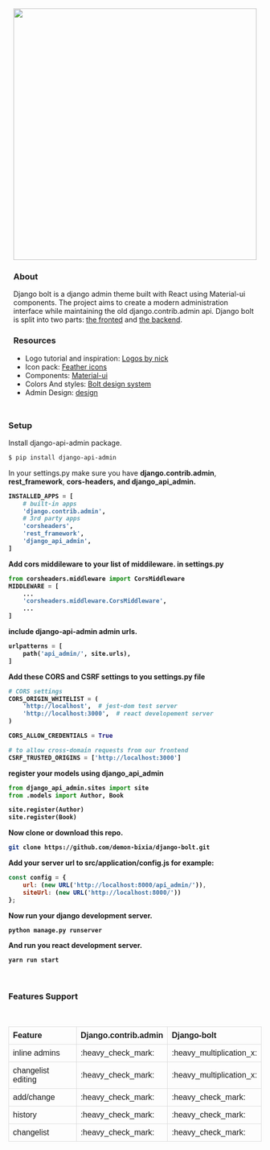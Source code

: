 <div style="padding:10px;">

<img src="src/assets/vectors/cover.svg" style="width:100%; height:500px;">


### About

<p>
Django bolt is a django admin theme built with React using Material-ui
components. The project aims to create a modern administration interface
while maintaining the old django.contrib.admin api.
Django bolt is split into two parts: <a href="https://github.com/demon-bixia/django-bolt">the fronted</a> 
and <a href="https://github.com/demon-bixia/django-api-admin">the backend</a>.
</p>

### Resources

* Logo tutorial and inspiration: <a href="https://www.youtube.com/watch?v=drUsOJQfFZM&ab_channel=LogosByNick">Logos by
  nick</a>
* Icon pack: <a href="https://feathericons.com/">Feather icons</a>
* Components: <a href="https://mui.com/">Material-ui</a>
* Colors And styles: <a href="https://www.figma.com/file/iDvC7g040k6XswfIaX5xzg/Django-bolt-admin?node-id=0%3A1">Bolt design system</a>
* Admin Design: <a href="https://www.figma.com/file/iDvC7g040k6XswfIaX5xzg/Django-bolt-admin?node-id=5%3A54">design </a>
</div>

### Setup

<p>Install django-api-admin package.</p>

```bash
$ pip install django-api-admin
```

<p>In your settings.py make sure you have <b>django.contrib.admin</b>, <b>rest_framework</b>,
<b>cors-headers<b>, and
<b>django_api_admin</b>.</p>

```python
INSTALLED_APPS = [
    # built-in apps
    'django.contrib.admin',
    # 3rd party apps
    'corsheaders',
    'rest_framework',
    'django_api_admin',
]
```

<p>Add cors middileware to your list of middileware. in settings.py</p>

```python
from corsheaders.middleware import CorsMiddleware
MIDDLEWARE = [
    ...
    'corsheaders.middleware.CorsMiddleware',
    ...
]
```

<p>include django-api-admin admin urls.</p>

```python
urlpatterns = [
    path('api_admin/', site.urls),
]
```

<p>Add these CORS and CSRF settings to you settings.py file</p>

```python
# CORS settings
CORS_ORIGIN_WHITELIST = (
    'http://localhost',  # jest-dom test server
    'http://localhost:3000',  # react developement server
)

CORS_ALLOW_CREDENTIALS = True

# to allow cross-domain requests from our frontend
CSRF_TRUSTED_ORIGINS = ['http://localhost:3000']
```

<p>register your models using django_api_admin</p>

```python
from django_api_admin.sites import site
from .models import Author, Book

site.register(Author)
site.register(Book)
```


<p>Now clone or download this repo.</p>

```bash
git clone https://github.com/demon-bixia/django-bolt.git
```

<p>Add your server url to src/application/config.js for example:</p>

```javascript
const config = {
    url: (new URL('http://localhost:8000/api_admin/')),
    siteUrl: (new URL('http://localhost:8000/'))
};
```

<p>Now run your django development server.</p>

```bash
python manage.py runserver
```

<p>And run you react development server.</p>

```bash
yarn run start
```

<br/>

### Features Support

<br/>

<table style="font-family: arial, sans-serif;  border-collapse: collapse;  width: 100%;">
  <tr>
    <th style="border: 1px solid #dddddd;text-align: left;  padding: 8px;">Feature</th>
    <th style="border: 1px solid #dddddd;text-align: left;  padding: 8px;">Django.contrib.admin</th>
    <th style="border: 1px solid #dddddd;text-align: left;  padding: 8px;">Django-bolt</th>
  </tr>
  
  <tr>
    <td style="border: 1px solid #dddddd;text-align: left;  padding: 8px;">inline admins</td>
    <td style="border: 1px solid #dddddd;text-align: left;  padding: 8px;">:heavy_check_mark:</td>
    <td style="border: 1px solid #dddddd;text-align: left;  padding: 8px;">:heavy_multiplication_x:</td>
  </tr>

  <tr>
    <td style="border: 1px solid #dddddd;text-align: left;  padding: 8px;">changelist editing</td>
    <td style="border: 1px solid #dddddd;text-align: left;  padding: 8px;">:heavy_check_mark:</td>
    <td style="border: 1px solid #dddddd;text-align: left;  padding: 8px;">:heavy_multiplication_x:</td>
  </tr>

  <tr>
    <td style="border: 1px solid #dddddd;text-align: left;  padding: 8px;">add/change</td>
    <td style="border: 1px solid #dddddd;text-align: left;  padding: 8px;">:heavy_check_mark:</td>
    <td style="border: 1px solid #dddddd;text-align: left;  padding: 8px;">:heavy_check_mark:</td>
  </tr>

  <tr>
    <td style="border: 1px solid #dddddd;text-align: left;  padding: 8px;">history</td>
    <td style="border: 1px solid #dddddd;text-align: left;  padding: 8px;">:heavy_check_mark:</td>
    <td style="border: 1px solid #dddddd;text-align: left;  padding: 8px;">:heavy_check_mark:</td>
  </tr>

  <tr>
    <td style="border: 1px solid #dddddd;text-align: left;  padding: 8px;">changelist</td>
    <td style="border: 1px solid #dddddd;text-align: left;  padding: 8px;">:heavy_check_mark:</td>
    <td style="border: 1px solid #dddddd;text-align: left;  padding: 8px;">:heavy_check_mark:</td>
  </tr>
</table>
